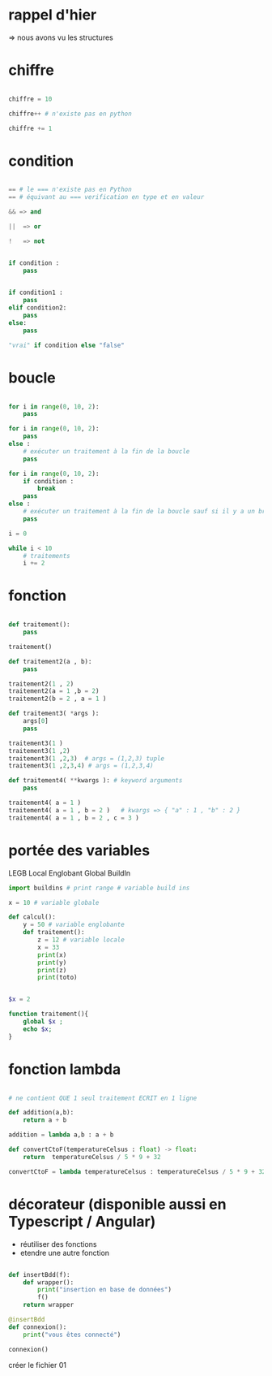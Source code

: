 # rappel d'hier

=> nous avons vu les structures 


# chiffre

```py

chiffre = 10

chiffre++ # n'existe pas en python

chiffre += 1

```

# condition

```py

== # le === n'existe pas en Python 
== # équivant au === verification en type et en valeur 

&& => and

||  => or

!   => not 


if condition :
    pass 
    

if condition1 :
    pass
elif condition2:
    pass
else:
    pass

"vrai" if condition else "false"

```

# boucle 

```py

for i in range(0, 10, 2):
    pass 

for i in range(0, 10, 2):
    pass 
else :
    # exécuter un traitement à la fin de la boucle 
    pass 

for i in range(0, 10, 2):
    if condition :
        break 
    pass 
else :
    # exécuter un traitement à la fin de la boucle sauf si il y a un break
    pass 

i = 0

while i < 10
    # traitements
    i += 2

```

# fonction

```py

def traitement():
    pass

traitement()

def traitement2(a , b):
    pass

traitement2(1 , 2)
traitement2(a = 1 ,b = 2)
traitement2(b = 2 , a = 1 )

def traitement3( *args ):
    args[0]
    pass 

traitement3(1 )
traitement3(1 ,2)
traitement3(1 ,2,3)  # args = (1,2,3) tuple
traitement3(1 ,2,3,4) # args = (1,2,3,4)

def traitement4( **kwargs ): # keyword arguments
    pass

traitement4( a = 1 )
traitement4( a = 1 , b = 2 )   # kwargs => { "a" : 1 , "b" : 2 }
traitement4( a = 1 , b = 2 , c = 3 )
```

# portée des variables 

LEGB
Local
Englobant
Global
BuildIn

```py
import buildins # print range # variable build ins 

x = 10 # variable globale

def calcul():
    y = 50 # variable englobante
    def traitement():
        z = 12 # variable locale
        x = 33
        print(x)
        print(y)
        print(z)
        print(toto)

```

```php

$x = 2

function traitement(){
    global $x ; 
    echo $x;
}
```

# fonction lambda

```py

# ne contient QUE 1 seul traitement ECRIT en 1 ligne

def addition(a,b):
    return a + b

addition = lambda a,b : a + b 

def convertCtoF(temperatureCelsus : float) -> float:
    return  temperatureCelsus / 5 * 9 + 32

convertCtoF = lambda temperatureCelsus : temperatureCelsus / 5 * 9 + 32
```

# décorateur (disponible aussi en Typescript / Angular)

- réutiliser des fonctions 
- etendre une autre fonction 

```py

def insertBdd(f):
    def wrapper():
        print("insertion en base de données")
        f()
    return wrapper 

@insertBdd
def connexion():
    print("vous êtes connecté")

connexion()
```

créer le fichier 01